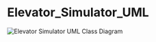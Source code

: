 # Elevator_Simulator_UML

![Elevator Simulator UML Class Diagram](https://i.ibb.co/dpR64YN/Elevator.jpg)

